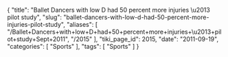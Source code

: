 {
    "title": "Ballet Dancers with low D had 50 percent more injuries \u2013 pilot study",
    "slug": "ballet-dancers-with-low-d-had-50-percent-more-injuries-pilot-study",
    "aliases": [
        "/Ballet+Dancers+with+low+D+had+50+percent+more+injuries+\u2013+pilot+study+Sept+2011",
        "/2015"
    ],
    "tiki_page_id": 2015,
    "date": "2011-09-19",
    "categories": [
        "Sports"
    ],
    "tags": [
        "Sports"
    ]
}